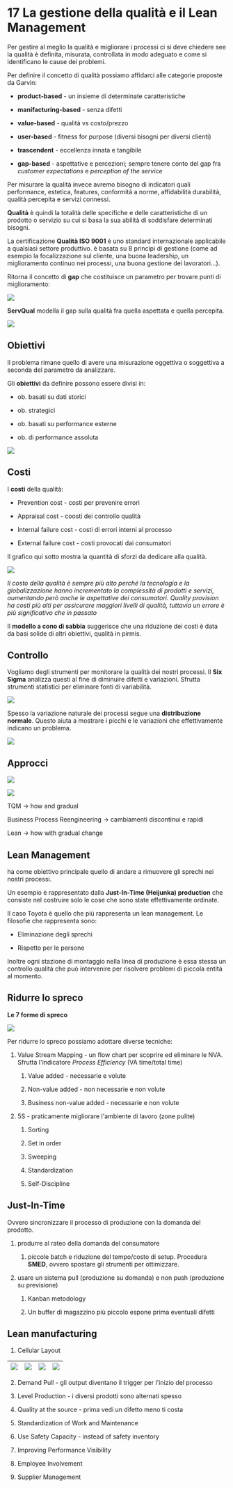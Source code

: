 # 17 La gestione della qualità e il Lean Management

Per gestire al meglio la qualità e migliorare i processi ci si deve chiedere see la qualità è definita, misurata, controllata in modo adeguato e come si identificano le cause dei problemi.

Per definire il concetto di qualità possiamo affidarci alle categorie proposte da Garvin:

- **product-based** - un insieme di determinate caratteristiche

- **manifacturing-based** - senza difetti

- **value-based** - qualità vs costo/prezzo

- **user-based** - fitness for purpose (diversi bisogni per diversi clienti)

- **trascendent** - eccellenza innata e tangibile

- **gap-based** - aspettative e percezioni; sempre tenere conto del gap fra *customer expectations* e *perception of the service*

Per misurare la qualità invece avremo bisogno di indicatori quali performance, estetica, features, conformità a norme, affidabilità durabilità, qualità percepita e servizi connessi.

**Qualità** è quindi la totalità delle specifiche e delle caratteristiche di un prodotto o servizio su cui si basa la sua abilità di soddisfare determinati bisogni.

La certificazione **Qualità ISO 9001** è uno standard internazionale applicabile a qualsiasi settore produttivo. è basata su 8 principi di gestione (come ad esempio la focalizzazione sul cliente, una buona leadership, un miglioramento continuo nei processi, una buona gestione dei lavoratori...).

Ritorna il concetto di **gap** che costituisce un parametro per trovare punti di miglioramento:

![](../assets/2023-05-09-18-40-34-image.png)

**ServQual** modella il gap sulla qualità fra quella aspettata e quella percepita.

![](../assets/2023-05-09-18-42-03-image.png)

## Obiettivi

Il problema rimane quello di avere una misurazione oggettiva o soggettiva a seconda del parametro da analizzare.

Gli **obiettivi** da definire possono essere divisi in:

- ob. basati su dati storici

- ob. strategici

- ob. basati su performance esterne

- ob. di performance assoluta

![](../assets/2023-05-09-19-00-26-image.png)

## Costi

I **costi** della qualità:

- Prevention cost - costi per prevenire errori

- Appraisal cost - coosti dei controllo qualità

- Internal failure cost - costi di errori interni al processo

- External failure cost - costi provocati dai consumatori

Il grafico qui sotto mostra la quantità di sforzi da dedicare alla qualità.

![](../assets/2023-05-09-19-07-25-image.png)

*Il costo della qualità è sempre più alto perché la tecnologia e la globalizzazione hanno incrementato la complessità di prodotti e servizi, aumentando però anche le aspettative dei consumatori. Quality provision ha costi più alti per assicurare maggiori livelli di qualità, tuttavia un errore è più significativo che in passato*

Il **modello a cono di sabbia** suggerisce che una riduzione dei costi è data da basi solide di altri obiettivi, qualità in pirmis.

## Controllo

Vogliamo degli strumenti per monitorare la qualità dei nostri processi. Il **Six Sigma** analizza questi al fine di diminuire difetti e variazioni. Sfrutta strumenti statistici per eliminare fonti di variabilità.

![](../assets/2023-05-09-19-22-44-image.png)

Spesso la variazione naturale dei processi segue una **distribuzione normale**. Questo aiuta a mostrare i picchi e le variazioni che effettivamente indicano un problema.

![](../assets/2023-05-09-19-25-28-image.png)

## Approcci

![](../assets/2023-05-09-19-26-55-image.png)

![](../assets/2023-05-09-19-27-29-image.png)

TQM -> how and gradual

Business Process Reengineering -> cambiamenti discontinui e rapidi

Lean -> how with gradual change

## Lean Management

ha come obiettivo principale quello di andare a rimuovere gli sprechi nei nostri processi.

Un esempio è rappresentato dalla **Just-In-Time (Heijunka) production** che consiste nel costruire solo le cose che sono state effettivamente ordinate.

Il caso Toyota è quello che più rappresenta un lean management. Le filosofie che rappresenta sono:

- Eliminazione degli sprechi

- Rispetto per le persone

Inoltre ogni stazione di montaggio nella linea di produzione è essa stessa un controllo qualità che può intervenire per risolvere problemi di piccola entità al momento.

## Ridurre lo spreco

**Le 7 forme di spreco**

![](../assets/2023-05-09-19-34-01-image.png)

Per ridurre lo spreco possiamo adottare diverse tecniche:

1. Value Stream Mapping - un flow chart per scoprire ed eliminare le NVA. Sfrutta l'indicatore *Process Efficiency* (VA time/total time)
   
   1. Value added - necessarie e volute
   
   2. Non-value added - non necessarie e non volute
   
   3. Business non-value added - necessarie e non volute

2. 5S - praticamente migliorare l'ambiente di lavoro (zone pulite)
   
   1. Sorting
   
   2. Set in order
   
   3. Sweeping
   
   4. Standardization
   
   5. Self-Discipline

## Just-In-Time

Ovvero sincronizzare il processo di produzione con la domanda del prodotto.

1. produrre al rateo della domanda del consumatore
   
   1. piccole batch e riduzione del tempo/costo di setup. Procedura **SMED**, ovvero spostare gli strumenti per ottimizzare.

2. usare un sistema pull (produzione su domanda) e non push (produzione su previsione)
   
   1. Kanban metodology
   
   2. Un buffer di magazzino più piccolo espone prima eventuali difetti

## Lean manufacturing

1. Cellular Layout

| ![](../assets/2023-05-09-19-59-19-image.png) | ![](../assets/2023-05-09-19-59-30-image.png) | ![](../assets/2023-05-09-19-59-41-image.png) | ![](../assets/2023-05-09-19-59-53-image.png) |
| -------------------------------------------- | -------------------------------------------- | -------------------------------------------- | -------------------------------------------- |

2. Demand Pull - gli output diventano il trigger per l'inizio del processo

3. Level Production - i diversi prodotti sono alternati spesso

4. Quality at the source - prima vedi un difetto meno ti costa

5. Standardization of Work and Maintenance

6. Use Safety Capacity - instead of safety inventory

7. Improving Performance Visibility

8. Employee Involvement

9. Supplier Management
